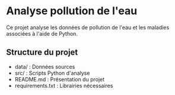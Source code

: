 # Analyse pollution de l'eau

Ce projet analyse les données de pollution de l'eau et les maladies associées à l'aide de Python.

## Structure du projet

- data/ : Données sources
- src/ : Scripts Python d'analyse
- README.md : Présentation du projet
- requirements.txt : Librairies nécessaires
